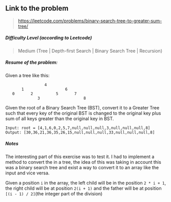 ## Link to the problem
 
 > https://leetcode.com/problems/binary-search-tree-to-greater-sum-tree/
 
##### Difficulty Level (according to Leetcode)
 
 > Medium (Tree | Depth-first Search | Binary Search Tree | Recursion)
 
##### Resume of the problem:

Given a tree like this:

                     4    
           1                  6    
       0       2          5       7  
                  3                   8    


Given the root of a Binary Search Tree (BST), convert it to a Greater Tree such that 
every key of the original BST is changed to the original key plus sum of all keys greater 
than the original key in BST.

```
Input: root = [4,1,6,0,2,5,7,null,null,null,3,null,null,null,8]
Output: [30,36,21,36,35,26,15,null,null,null,33,null,null,null,8]
```
 
  
##### Notes
 
The interesting part of this exercise was to test it. I had to implement a method to convert the
in a tree, the idea of this was taking in account this was a binary search tree and exist a way to
convert it to an array like the input and vice versa.

Given a position `i` in the array, the left child will be in the position `2 * i + 1`, the right 
child will be at position `2(i + 1)` and the father will be at position `[(i - 1) / 2]`(the integer 
part of the division)




